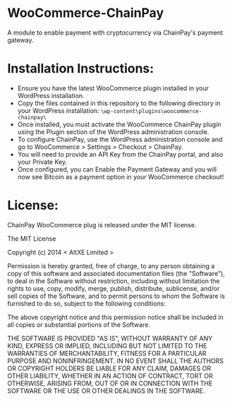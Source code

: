WooCommerce-ChainPay
====================

A module to enable payment with cryptocurrency via ChainPay's payment gateway.

Installation Instructions:
====================

* Ensure you have the latest WooCommerce plugin installed in your WordPress installation.
* Copy the files contained in this repository to the following directory in your WordPress installation:
`\wp-content\plugins\woocommerce-chainpay\`
* Once installed, you must activate the WooCommerce ChainPay plugin using the Plugin section of the WordPress administration console.
* To configure ChainPay, use the WordPress administration console and go to WooCommerce > Settings > Checkout > ChainPay.
* You will need to provide an API Key from the ChainPay portal, and also your Private Key.
* Once configured, you can Enable the Payment Gateway and you will now see Bitcoin as a payment option in your WooCommerce checkout!


License:
====================

ChainPay WooCommerce plug is released under the MIT license.

The MIT License

Copyright (c) 2014 < AltXE Limited >

Permission is hereby granted, free of charge, to any person obtaining a copy of this software and associated documentation files (the "Software"), to deal in the Software without restriction, including without limitation the rights to use, copy, modify, merge, publish, distribute, sublicense, and/or sell copies of the Software, and to permit persons to whom the Software is furnished to do so, subject to the following conditions:

The above copyright notice and this permission notice shall be included in all copies or substantial portions of the Software.

THE SOFTWARE IS PROVIDED "AS IS", WITHOUT WARRANTY OF ANY KIND, EXPRESS OR IMPLIED, INCLUDING BUT NOT LIMITED TO THE WARRANTIES OF MERCHANTABILITY, FITNESS FOR A PARTICULAR PURPOSE AND NONINFRINGEMENT. IN NO EVENT SHALL THE AUTHORS OR COPYRIGHT HOLDERS BE LIABLE FOR ANY CLAIM, DAMAGES OR OTHER LIABILITY, WHETHER IN AN ACTION OF CONTRACT, TORT OR OTHERWISE, ARISING FROM, OUT OF OR IN CONNECTION WITH THE SOFTWARE OR THE USE OR OTHER DEALINGS IN THE SOFTWARE.
